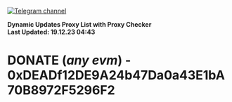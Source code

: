 [![Telegram channel](https://img.shields.io/endpoint?url=https://runkit.io/damiankrawczyk/telegram-badge/branches/master?url=https://t.me/n4z4v0d)](https://t.me/n4z4v0d) 

**Dynamic Updates Proxy List with Proxy Checker**  
**Last Updated: 19.12.23 04:43**

# DONATE (_any evm_) - 0xDEADf12DE9A24b47Da0a43E1bA70B8972F5296F2
